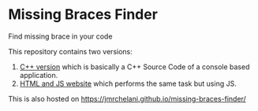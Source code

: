 # Missing Braces Finder

Find missing brace in your code

This repository contains two versions:
1. [C++ version](https://github.com/jmrchelani/missing-braces-finder/blob/master/finder.cpp) which is basically a C++ Source Code of a console based application.
2. [HTML and JS website](https://github.com/jmrchelani/missing-braces-finder/blob/master/index.html) which performs the same task but using JS.

This is also hosted on https://jmrchelani.github.io/missing-braces-finder/
